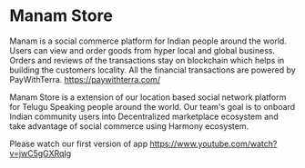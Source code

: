 # Manam Store

Manam is a social commerce platform for Indian people around the world. Users can view and order goods from hyper local and global business. Orders and reviews of the transactions stay on blockchain which helps in building the customers locality. All the financial transactions are powered by PayWithTerra. https://paywithterra.com/


Manam Store is a extension of our location based social network platform for Telugu Speaking people around the world. Our team's goal is to onboard Indian community users into Decentralized marketplace ecosystem and take advantage of social commerce using Harmony ecosystem. 

Please watch our first version of app 
https://www.youtube.com/watch?v=jwC5gGXRqIg
